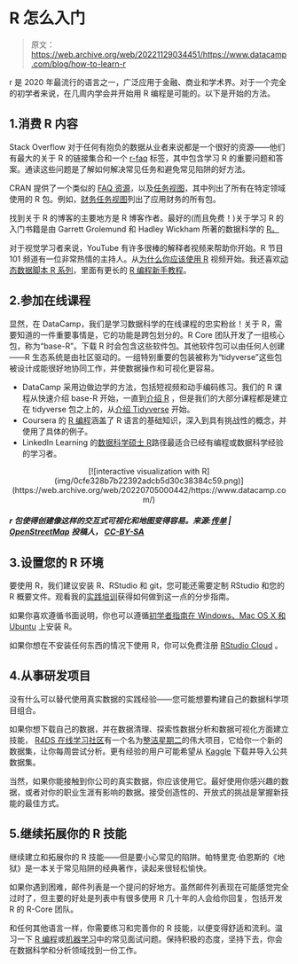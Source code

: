# R 怎么入门

> 原文：<https://web.archive.org/web/20221129034451/https://www.datacamp.com/blog/how-to-learn-r>

r 是 2020 年最流行的语言之一，广泛应用于金融、商业和学术界。对于一个完全的初学者来说，在几周内学会并开始用 R 编程是可能的。以下是开始的方法。

## 1.消费 R 内容

Stack Overflow 对于任何有抱负的数据从业者来说都是一个很好的资源——他们有最大的关于 R 的链接集合和一个 [r-faq](https://web.archive.org/web/20220705000442/https://stackoverflow.com/questions/tagged/r-faq?tab=Votes) 标签，其中包含学习 R 的重要问题和答案。通读这些问题是了解如何解决常见任务和避免常见陷阱的好方法。

CRAN 提供了一个类似的 [FAQ 资源](https://web.archive.org/web/20220705000442/https://cran.r-project.org/doc/FAQ/R-FAQ.html)，以及[任务视图](https://web.archive.org/web/20220705000442/https://cran.r-project.org/web/views/)，其中列出了所有在特定领域使用的 R 包。例如，[财务任务视图](https://web.archive.org/web/20220705000442/https://cran.r-project.org/web/views/Finance.html)列出了应用财务的所有包。

找到关于 R 的博客的主要地方是 R 博客作者。最好的(而且免费！)关于学习 R 的入门书籍是由 Garrett Grolemund 和 Hadley Wickham 所著的数据科学的 [R。](https://web.archive.org/web/20220705000442/https://r4ds.had.co.nz/)

对于视觉学习者来说，YouTube 有许多很棒的解释者视频来帮助你开始。R 节目 101 频道有一位非常热情的主持人。从[为什么你应该使用 R](https://web.archive.org/web/20220705000442/https://www.youtube.com/watch?v=9kYUGMg_14s) 视频开始。我还喜欢[动态数据脚本 R 系列](https://web.archive.org/web/20220705000442/https://www.youtube.com/c/RProgrammingDDS?ucbcb=1)，里面有更长的 [R 编程新手教程](https://web.archive.org/web/20220705000442/https://www.youtube.com/watch?v=BvKETZ6kr9Q)。

## 2.参加在线课程

显然，在 DataCamp，我们是学习数据科学的在线课程的忠实粉丝！关于 R，需要知道的一件重要事情是，它的功能是跨包划分的。R Core 团队开发了一组核心包，称为“base-R”。下载 R 时会包含这些软件包。其他软件包可以由任何人创建——R 生态系统是由社区驱动的。一组特别重要的包装被称为“tidyverse”这些包被设计成能很好地协同工作，并使数据操作和可视化更容易。

*   DataCamp 采用边做边学的方法，包括短视频和动手编码练习。我们的 R 课程从快速介绍 base-R 开始，一直到[介绍 R](https://web.archive.org/web/20220705000442/https://www.datacamp.com/courses/free-introduction-to-r) ，但是我们的大部分课程都是建立在 tidyverse 包之上的，从[介绍 Tidyverse](https://web.archive.org/web/20220705000442/https://www.datacamp.com/courses/introduction-to-the-tidyverse) 开始。
*   Coursera 的 [R 编程](https://web.archive.org/web/20220705000442/https://www.coursera.org/learn/r-programming)涵盖了 R 语言的基础知识，深入到具有挑战性的概念，并使用了具体的例子。
*   LinkedIn Learning 的[数据科学硕士 R](https://web.archive.org/web/20220705000442/https://www.linkedin.com/learning/paths/master-r-for-data-science)路径最适合已经有编程或数据科学经验的学习者。

<center>[![interactive visualization with R](img/0cfe328b7b22392adcb5d30c38384c59.png)](https://web.archive.org/web/20220705000442/https://www.datacamp.com/)</center>

##### r 包使得创建像这样的交互式可视化和地图变得容易。来源:[传单](https://web.archive.org/web/20220705000442/https://leafletjs.com/) | [OpenStreetMap](https://web.archive.org/web/20220705000442/https://www.openstreetmap.org/) 投稿人， [CC-BY-SA](https://web.archive.org/web/20220705000442/https://creativecommons.org/licenses/by-sa/2.0/)

## 3.设置您的 R 环境

要使用 R，我们建议安装 R、RStudio 和 git，您可能还需要定制 RStudio 和您的 R 概要文件。观看我的[实践培训](https://web.archive.org/web/20220705000442/https://www.datacamp.com/resources/webinars/setting-up-your-r-environment)获得如何做到这一点的分步指南。

如果你喜欢遵循书面说明，你也可以遵循[初学者指南在 Windows、Mac OS X 和 Ubuntu](https://web.archive.org/web/20220705000442/https://www.datacamp.com/community/tutorials/installing-R-windows-mac-ubuntu) 上安装 R。

如果你想在不安装任何东西的情况下使用 R，你可以免费注册 [RStudio Cloud](https://web.archive.org/web/20220705000442/https://www.rstudio.com/products/cloud/) 。

## 4.从事研发项目

没有什么可以替代使用真实数据的实践经验——您可能想要构建自己的数据科学项目组合。

如果你想下载自己的数据，并在数据清理、探索性数据分析和数据可视化方面建立技能， [R4DS 在线学习社区](https://web.archive.org/web/20220705000442/https://www.rfordatasci.com/)有一个名为[整洁星期二](https://web.archive.org/web/20220705000442/https://www.tidytuesday.com/)的伟大项目，它给你一个新的数据集，让你每周尝试分析。更有经验的用户可能希望从 [Kaggle](https://web.archive.org/web/20220705000442/https://www.kaggle.com/general) 下载并导入公共数据集。

当然，如果你能接触到你公司的真实数据，你应该使用它。最好使用你感兴趣的数据，或者对你的职业生涯有影响的数据。接受创造性的、开放式的挑战是掌握新技能的最佳方式。

## 5.继续拓展你的 R 技能

继续建立和拓展你的 R 技能——但是要小心常见的陷阱。帕特里克·伯恩斯的《地狱》是一本关于常见陷阱的经典著作，读起来很轻松愉快。

如果你遇到困难，邮件列表是一个提问的好地方。虽然邮件列表现在可能感觉完全过时了，但主要的好处是列表中有很多使用 R 几十年的人会给你回复，包括开发 R 的 R-Core 团队。

和任何其他语言一样，你需要练习和完善你的 R 技能，以便变得舒适和流利。温习一下 [R 编程](https://web.archive.org/web/20220705000442/https://www.indeed.com/career-advice/interviewing/r-programming-interview-questions)或[机器学习](https://web.archive.org/web/20220705000442/https://www.datacamp.com/courses/practicing-machine-learning-interview-questions-in-r)中的常见面试问题。保持积极的态度，坚持下去，你会在数据科学和分析领域找到一份工作。
